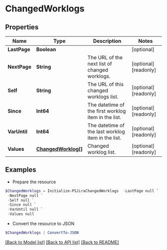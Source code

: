 # ChangedWorklogs
## Properties

Name | Type | Description | Notes
------------ | ------------- | ------------- | -------------
**LastPage** | **Boolean** |  | [optional] 
**NextPage** | **String** | The URL of the next list of changed worklogs. | [optional] [readonly] 
**Self** | **String** | The URL of this changed worklogs list. | [optional] [readonly] 
**Since** | **Int64** | The datetime of the first worklog item in the list. | [optional] [readonly] 
**VarUntil** | **Int64** | The datetime of the last worklog item in the list. | [optional] [readonly] 
**Values** | [**ChangedWorklog[]**](ChangedWorklog.md) | Changed worklog list. | [optional] [readonly] 

## Examples

- Prepare the resource
```powershell
$ChangedWorklogs = Initialize-PSJiraChangedWorklogs  -LastPage null `
 -NextPage null `
 -Self null `
 -Since null `
 -VarUntil null `
 -Values null
```

- Convert the resource to JSON
```powershell
$ChangedWorklogs | ConvertTo-JSON
```

[[Back to Model list]](../README.md#documentation-for-models) [[Back to API list]](../README.md#documentation-for-api-endpoints) [[Back to README]](../README.md)

